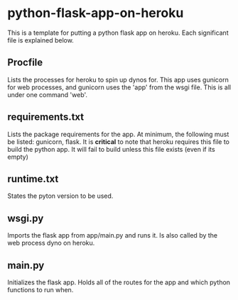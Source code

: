 # python-flask-app-on-heroku

This is a template for putting a python flask app on heroku. Each significant file is explained below.

## Procfile
Lists the processes for heroku to spin up dynos for. This app uses gunicorn for web processes, and gunicorn uses the 'app' from the wsgi file. 
This is all under one command 'web'.

## requirements.txt
Lists the package requirements for the app. At minimum, the following must be listed: gunicorn, flask. It is **critical** to note that heroku 
requires this file to build the python app. It will fail to build unless this file exists (even if its empty)

## runtime.txt
States the pyton version to be used.

## wsgi.py
Imports the flask app from app/main.py and runs it. Is also called by the web process dyno on heroku.

## main.py
Initializes the flask app. Holds all of the routes for the app and which python functions to run when.

